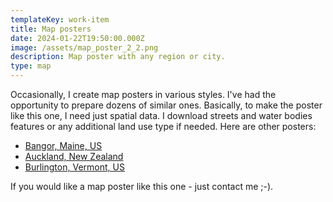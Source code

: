 ```yaml
---
templateKey: work-item
title: Map posters
date: 2024-01-22T19:50:00.000Z
image: /assets/map_poster_2_2.png
description: Map poster with any region or city.
type: map
---
```

Occasionally, I create map posters in various styles. I've had the opportunity to prepare dozens of similar ones.
Basically, to make the poster like this one, I need just spatial data. I download streets and water bodies features or any additional land use type if needed.
Here are other posters:
- <a href="https://external-preview.redd.it/3_3uV8rQkDmUVtL9bV0d_mnjmkgzojY_-5cs14l3q3w.jpg?auto=webp&s=2b65b305d5244f72b9d249feb73f505b4bcf8202" target="_blank">Bangor, Maine, US</a> 
- <a href="https://i.imgur.com/XmkOyZT.jpg" target="_blank">Auckland, New Zealand</a> 
- <a href="https://images-wixmp-ed30a86b8c4ca887773594c2.wixmp.com/intermediary/f/b371bfb5-3b45-4fd1-914e-08a2e9248262/dctsr36-b30e08d0-0bd0-4393-9faa-d3758eff0b71.jpg/v1/fill/w_1600,h_2263,q_70,strp/burlington_map_poster_by_icelandico_dctsr36-fullview.jpg" target="_blank">Burlington, Vermont, US</a> 

If you would like a map poster like this one - just contact me ;-).
